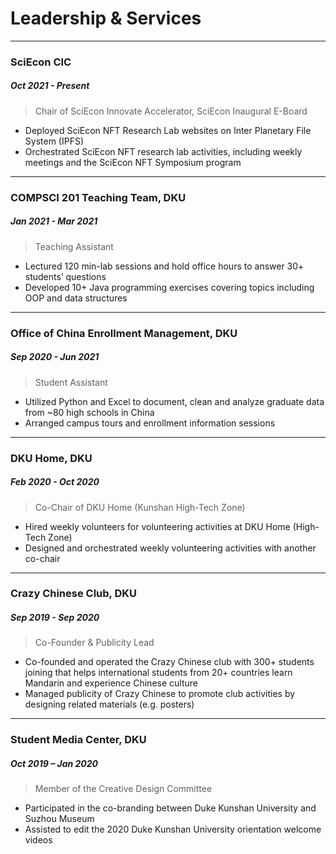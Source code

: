 # Leadership & Services

---

### **SciEcon CIC**

##### Oct 2021 - Present

> Chair of SciEcon Innovate Accelerator, SciEcon Inaugural E-Board

- Deployed SciEcon NFT Research Lab websites on Inter Planetary File System (IPFS)
- Orchestrated SciEcon NFT research lab activities, including weekly meetings and the SciEcon NFT Symposium program

---

### **COMPSCI 201 Teaching Team, DKU**

##### Jan 2021 - Mar 2021

> Teaching Assistant

- Lectured 120 min-lab sessions and hold office hours to answer 30+ students’ questions
- Developed 10+ Java programming exercises covering topics including OOP and data structures

---

### **Office of China Enrollment Management, DKU**

##### Sep 2020 - Jun 2021

> Student Assistant

- Utilized Python and Excel to document, clean and analyze graduate data from ~80 high schools in China
- Arranged campus tours and enrollment information sessions

---

### **DKU Home, DKU**

##### Feb 2020 - Oct 2020

> Co-Chair of DKU Home (Kunshan High-Tech Zone)

- Hired weekly volunteers for volunteering activities at DKU Home (High-Tech Zone)
- Designed and orchestrated weekly volunteering activities with another co-chair

---

### **Crazy Chinese Club, DKU**

##### Sep 2019 - Sep 2020

> Co-Founder & Publicity Lead

- Co-founded and operated the Crazy Chinese club with 300+ students joining that helps international students from 20+ countries learn Mandarin and experience Chinese culture 
- Managed publicity of Crazy Chinese to promote club activities by designing related materials (e.g. posters)

---

### **Student Media Center, DKU**

##### Oct 2019 – Jan 2020

> Member of the Creative Design Committee

- Participated in the co-branding between Duke Kunshan University and Suzhou Museum
- Assisted to edit the 2020 Duke Kunshan University orientation welcome videos
